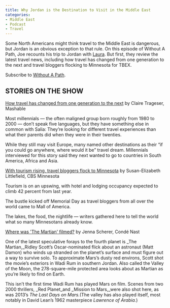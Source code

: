 ```yaml
---
title: Why Jordan is the Destination to Visit in the Middle East
categories:
- Middle East
- Podcast
- Travel
---
```


Some North Americans might think travel to the Middle East is dangerous, but Jordan is an obvious exception to that rule. On this episode of Without A Path, Joe recounts his trip to Jordan with [Laura](http://farflungtravels.com/). But first, they review the latest travel news, including how travel has changed from one generation to the next and travel bloggers flocking to Minnesota for TBEX.

Subscribe to [Without A Path](https://itunes.apple.com/us/podcast/without-a-path/id1037475413?l=es&mt=2).

## STORIES ON THE SHOW

[How travel has changed from one generation to the next](http://mashable.com/2016/05/31/travelers-in-2016/#IOgrFlIVzkqg) by Claire Trageser, Mashable

Most millennials — the often maligned group born roughly from 1980 to 2000 — don’t speak five languages, but they have something else in common with Salia: They’re looking for different travel experiences than what their parents did when they were in their twenties.

While they still may visit Europe, many named other destinations as their “if you could go anywhere, where would it be” travel dream. Millennials interviewed for this story said they next wanted to go to countries in South America, Africa and Asia.

[With tourism rising, travel bloggers flock to Minnesota](http://minnesota.cbslocal.com/2016/05/30/travel-bloggers-moa/) by Susan-Elizabeth Littlefield, CBS Minnesota

Tourism is on an upswing, with hotel and lodging occupancy expected to climb 42 percent from last year.

The bustle kicked off Memorial Day as travel bloggers from all over the world came to Mall of America.

The lakes, the food, the nightlife — writers gathered here to tell the world what so many Minnesotans already know.

[Where was 'The Martian' filmed?](http://www.cntraveler.com/stories/2015-10-02/the-martian-comes-to-earth-filming-locations-for-the-red-planet) by Jenna Scherer, Condé Nast

One of the latest speculative forays to the fourth planet is _The Martian,_Ridley Scott’s Oscar-nominated flick about an astronaut (Matt Damon) who winds up stranded on the planet’s surface and must figure out a way to survive solo. To approximate Mars’s dusty red environs, Scott shot the movie’s exteriors in Wadi Rum in southern Jordan. Also called the Valley of the Moon, the 278-square-mile protected area looks about as Martian as you’re likely to find on Earth.

This isn’t the first time Wadi Rum has played Mars on film. Scenes from two 2000 thrillers, _Red Planet_and _Mission to Mars,_were also shot here, as was 2013’s _The Last Days on Mars._(The valley has also played itself, most notably in David Lean’s 1962 masterpiece _Lawrence of Arabia._)
